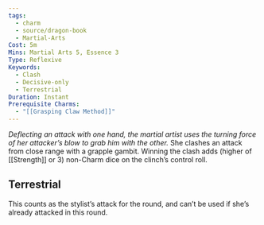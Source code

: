 ```yaml
---
tags:
  - charm
  - source/dragon-book
  - Martial-Arts
Cost: 5m
Mins: Martial Arts 5, Essence 3
Type: Reflexive
Keywords:
  - Clash
  - Decisive-only
  - Terrestrial
Duration: Instant
Prerequisite Charms:
  - "[[Grasping Claw Method]]"
---
```

*Deflecting an attack with one hand, the martial artist uses the turning force of her attacker’s blow to grab him with the other.*
She clashes an attack from close range with a grapple gambit. Winning the clash adds (higher of [[Strength]] or 3) non-Charm dice on the clinch’s control roll. 
## Terrestrial
This counts as the stylist’s attack for the round, and can’t be used if she’s already attacked in this round.